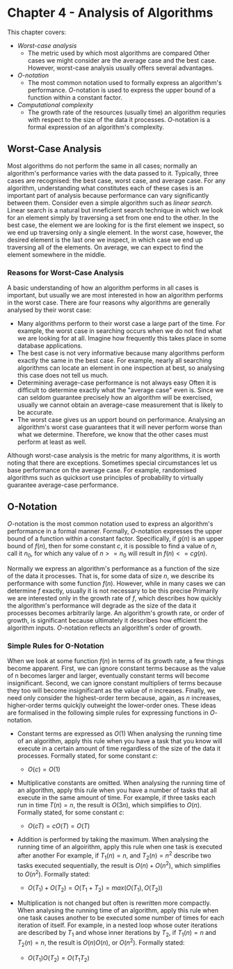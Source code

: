 # Chapter 4 - Analysis of Algorithms
This chapter covers:
- *Worst-case analysis*
    - The metric used by which most algorithms are compared Other cases we might consider are the average case and the best case. However, worst-case analysis usually offers several advantages.
- *$O$-notation*
    - The most common notation used to formally express an algorithm's performance. $O$-notation is used to express the upper bound of a function within a constant factor.
- *Computational complexity*
    - The growth rate of the resources (usually time) an algorithm requries with respect to the size of the data it processes. $O$-notation is a formal expression of an algorithm's complexity.

## Worst-Case Analysis
Most algorithms do not perform the same in all cases; normally an algorithm's performance varies with the data passed to it. Typically, three cases are recognised: the best case, worst case, and average case. For any algorithm, understanding what constitutes each of these cases is an important part of analysis because performance can vary significantly between them. Consider even a simple algorithm such as *linear search*. Linear search is a natural but inneficient search technique in which we look for an element simply by traversing a set from one end to the other. In the best case, the element we are looking for is the first element we inspect, so we end up traversing only a single element. In the worst case, however, the desired element is the last one we inspect, in which case we end up traversing all of the elements. On average, we can expect to find the element somewhere in the middle.

### Reasons for Worst-Case Analysis
A basic understanding of how an algorithm performs in all cases is important, but usually we are most interested in how an algorithm performs in the worst case. There are four reasons why algorithms are generally analysed by their worst case:
- Many algorithms perform to their worst case a large part of the time. For example, the worst case in searching occurs when we do not find what we are looking for at all. Imagine how frequently this takes place in some database applications.
- The best case is not very informative because many algorithms perform exactly the same in the best case. For example, nearly all searching algorithms can locate an element in one inspection at best, so analysing this case does not tell us much.
- Determining average-case performance is not always easy Often it is difficult to determine exactly what the "average case" even is. Since we can seldom guarantee precisely how an algorithm will be exercised, usually we cannot obtain an average-case measurement that is likely to be accurate.
- The worst case gives us an upport bound on performance. Analysing an algorithm's worst case guarantees that it will never perform worse than what we determine. Therefore, we know that the other cases must perform at least as well.

Although worst-case analysis is the metric for many algorithms, it is worth noting that there are exceptions. Sometimes special circumstances let us base performance on the average case. For example, randomised algorithms such as quicksort use principles of probability to virtually guarantee average-case performance.

## O-Notation
$O$-notation is the most common notation used to express an algorithm's performance in a formal manner. Formally, $O$-notation expresses the upper bound of a function within a constant factor. Specifically, if $g(n)$ is an upper bound of $f(n)$, then for some constant $c$, it is possible to find a value of $n$, call it $n_0$, for which any value of $n >= n_0$ will result in $f(n) <= cg(n)$.

Normally we express an algorithm's performance as a function of the size of the data it processes. That is, for some data of size $n$, we describe its performance with some function $f(n)$. However, while in many cases we can determine $f$ exactly, usually it is not necessary to be this precise Primarily we are interested only in the growth rate of $f$, which describes how quickly the algorithm's performance will degrade as the size of the data it processes becomes arbitrarily large. An algorithm's growth rate, or order of growth, is significant because ultimately it describes how efficient the algorithm inputs. $O$-notation reflects an algorithm's order of growth.

### Simple Rules for O-Notation
When we look at some function $f(n)$ in terms of its growth rate, a few things become apparent. First, we can ignore constant terms because as the value of n becomes larger and larger, eventually constant terms will become insignificant. Second, we can ignore constant multipliers of terms because they too will become insignificant as the value of $n$ increases. Finally, we need only consider the highest-order term because, again, as $n$ increases, higher-order terms quickjly outweight the lower-order ones. These ideas are formalised in the following simple rules for expressing functions in $O$-notation.

- Constant terms are expressed as $O(1)$ When analysing the running time of an algorithm, apply this rule when you have a task that you know will execute in a certain amount of time regardless of the size of the data it processes. Formally stated, for some constant $c$:
    - $O(c) = O(1)$

- Multiplicative constants are omitted. When analysing the running time of an algorithm, apply this rule when you have a number of tasks that all execute in the same amount of time. For example, if three tasks each run in time $T(n) = n$, the result is $O(3n)$, which simplifies to $O(n)$. Formally stated, for some constant $c$:
    - $O(cT) = cO(T) = O(T)$

- Addition is performed by taking the maximum. When analysing the running time of an algoirithm, apply this rule when one task is executed after another For example, if $T_1(n) = n$, and $T_2(n) = n^2$ describe two tasks executed sequentially, the result is $O(n) + O(n^2)$, which simplifies to $O(n^2)$. Formally stated:
    - $O(T_1) + O(T_2) = O(T_1 + T_2) = max(O(T_1), O(T_2))$

- Multiplication is not changed but often is rewritten more compactly. When analysing the running time of an algorithm, apply this rule when one task causes another to be executed some number of times for each iteration of itself. For example, in a nested loop whose outer iterations are described by $T_1$ and whose inner iterations by $T_2$, if $T_1(n) = n$ and $T_2(n) = n$, the result is $O(n)O(n)$, or $O(n^2)$. Formally stated:
    - $O(T_1)O(T_2) = O(T_1T_2)$